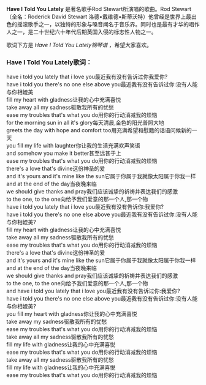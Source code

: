 

**Have I Told You Lately** 是著名歌手Rod Stewart所演唱的歌曲。Rod Stewart（全名：Roderick
David Stewart
洛德•戴维德•斯蒂沃特）他曾经是世界上最出色的摇滚歌手之一，以独特的形象与嗓音闻名于音乐界。同时也是最有才华的唱作人之一，是二十世纪六十年代后期英国入侵的标志性人物之一。

  
歌词下方是 _Have I Told You Lately钢琴谱_ ，希望大家喜欢。

### Have I Told You Lately歌词：

have i told you lately that i love you最近我有没有告诉过你我爱你?  
have i told you there's no one else above you最近我有没有告诉过你:没有人能与你相媲美  
fill my heart with gladness让我的心中充满喜悦  
take away all my sadness驱散我所有的忧愁  
ease my troubles that's what you do用你的行动消减我的烦恼  
for the morning sun in all it's glory每天清晨,金色的阳光普照大地  
greets the day with hope and comfort too用充满希望和慰籍的话语问候新的一天  
you fill my life with laughter你让我的生活充满欢声笑语  
and somehow you make it better甚至远甚于上  
ease my troubles that's what you do用你的行动消减我的烦恼  
there's a love that's divine这份神圣的爱  
and it's yours and it's mine like the sun它属于你属于我就像太阳属于你我一样  
and at the end of the day当夜晚来临  
we should give thanks and pray我们应该诚挚的祈祷并表达我们的感激  
to the one, to the one向给予我们爱意的那一个人,那一个物  
have i told you lately that i love you最近我有没有告诉你:我爱你?  
have i told you there's no one else above you最近我有没有告诉过你:没有人能与你相媲美?  
fill my heart with gladness让我的心中充满喜悦  
take away all my sadness驱散我所有的忧愁  
ease my troubles that's what you do用你的行动消减我的烦恼  
there's a love that's divine这份神圣的爱  
and it's yours and it's mine like the sun它属于你属于我就像太阳属于你我一样  
and at the end of the day当夜晚来临  
we should give thanks and pray我们应该诚挚的祈祷并表达我们的感激  
to the one, to the one向给予我们爱意的那一个人,那一个物  
and have i told you lately that i love you最近我有没有告诉过你:我爱你?  
have i told you there's no one else above you最近我有没有告诉过你:没有人能与你相媲美?  
you fill my heart with gladness你让我的心中充满喜悦  
take away my sadness驱散我所有的忧愁  
ease my troubles that's what you do用你的行动消减我的烦恼  
take away all my sadness驱散我所有的忧愁  
fill my life with gladness让我的心中充满喜悦  
ease my troubles that's what you do用你的行动消减我的烦恼  
take away all my sadness驱散我所有的忧愁  
fill my life with gladness让我的心中充满喜悦  
ease my troubles that's what you do用你的行动消减我的烦恼

